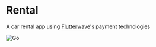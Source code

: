 # Rental
A car rental app using [Flutterwave](https://flutterwave.com/)'s payment technologies

![Go](https://github.com/thealamu/rental/workflows/Go/badge.svg)